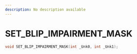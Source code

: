 ```yaml
---
description: No description available 
---
```


# SET_BLIP_IMPAIRMENT_MASK

```cpp
void SET_BLIP_IMPAIRMENT_MASK(int _Unk0, int _Unk1);
```